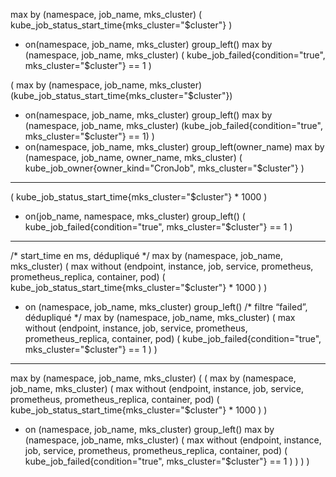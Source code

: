 max by (namespace, job_name, mks_cluster) (
  kube_job_status_start_time{mks_cluster="$cluster"}
)
* on(namespace, job_name, mks_cluster) group_left()
max by (namespace, job_name, mks_cluster) (
  kube_job_failed{condition="true", mks_cluster="$cluster"} == 1
)


(
  max by (namespace, job_name, mks_cluster) (kube_job_status_start_time{mks_cluster="$cluster"})
  * on(namespace, job_name, mks_cluster) group_left()
  max by (namespace, job_name, mks_cluster) (kube_job_failed{condition="true", mks_cluster="$cluster"} == 1)
)
* on(namespace, job_name, mks_cluster) group_left(owner_name)
max by (namespace, job_name, owner_name, mks_cluster) (
  kube_job_owner{owner_kind="CronJob", mks_cluster="$cluster"}
)



----
(
  kube_job_status_start_time{mks_cluster="$cluster"} * 1000
)
* on(job_name, namespace, mks_cluster) group_left()
(
  kube_job_failed{condition="true", mks_cluster="$cluster"} == 1
)
---

/* start_time en ms, dédupliqué */
max by (namespace, job_name, mks_cluster) (
  max without (endpoint, instance, job, service, prometheus, prometheus_replica, container, pod) (
    kube_job_status_start_time{mks_cluster="$cluster"} * 1000
  )
)
* on (namespace, job_name, mks_cluster) group_left()
/* filtre “failed”, dédupliqué */
max by (namespace, job_name, mks_cluster) (
  max without (endpoint, instance, job, service, prometheus, prometheus_replica, container, pod) (
    kube_job_failed{condition="true", mks_cluster="$cluster"} == 1
  )
)
---

max by (namespace, job_name, mks_cluster) (
  (
    max by (namespace, job_name, mks_cluster) (
      max without (endpoint, instance, job, service, prometheus, prometheus_replica, container, pod) (
        kube_job_status_start_time{mks_cluster="$cluster"} * 1000
      )
    )
  * on (namespace, job_name, mks_cluster) group_left()
    max by (namespace, job_name, mks_cluster) (
      max without (endpoint, instance, job, service, prometheus, prometheus_replica, container, pod) (
        kube_job_failed{condition="true", mks_cluster="$cluster"} == 1
      )
    )
  )
)
